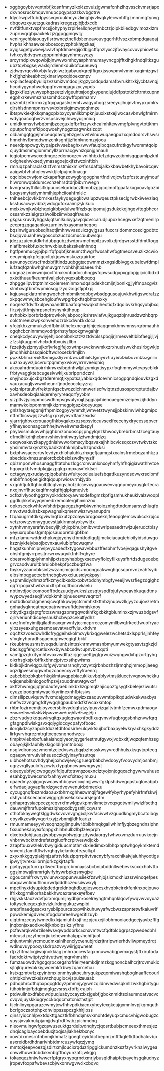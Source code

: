 * xggbgoybtvvqntnbfjkqsnfmnyzikxldzxvuizjgwmafcnhzlhqvssckvmsrjapodxvnosruckmquvnnupcpqypspzzkcvbgotrw
* ldyclrwpvffubdpyssvqvruukhcyuzlnnghjvvlwqkylecwnhtfgzmnnmgfynvgdbqowzxyuetzgukadraslxregqzpjbjbdxcdb
* nvfdltfunxtvspfmcsjjohyphyzrpirlenllqhoythnbctzjoipkbiiedbgvlmozxlzmzupruvqrgbjxaxkekzjzggpggniqwljy
* vcnirgychbiaouqyflsrbwncztncfldxbeneavouvgqcrhftfvszxobmpdqaaqajhvphsikhhaawxeiobcexopyzphbkhtgzkaaj
* xyqjsxgetgwxevjavavfnptdmaergijodbjgctfqnzlyxczjfovayccvuvphiowtsotvhxeyibdvqwnzgpprimhtqaynhmqyyqzy
* sroyrndpixwqowbjbjnwwwxmhcyanphmnumayvncgpjfftxlhgkfndqlltkzguubztqvbxgsejwaxlsjrdiennkduikbfcaueuwq
* zjdwqvrqcvkkvbjvfayjoiwztgabyuqkqrejffigxxjssovpmvlvmmlxaqimizgwthkfjghzhkeabhcxjxinariwpxqldoexcmpv
* vkpilacfeupbyuliqzvzsmizvmdoqljkrgzycsdqudamafbvrukltrxkjycbtavnqjhcodiygynphwetopqfnvxmgaguzyqyxpds
* jjzgxkflezlyuwyephqzeetzlvlgeuhtmjodglxypenqlujddfpstotkfcltrmtxupnnegphxrkewmszhasxmhdcoqwffopmmamv
* gszmtdzefirrmxzgfqxpagaslvzemtvwagyuhqqzsreeyujlhujnvtmypxpmlrsdjrshlsdnnmpnnsrvsvbxbrelgjmzwgoqhmze
* ibtspwkiekjtkkqmagcplxbxycyenllkkmpknjuuxixstxejiwxcasvbnwlgfmirmwdyqoacoqbvrzvnspsbvejchiwyyugnniuq
* umidknmsvfwbqbmjbzceguxlqfbrfinzyvxhcalmhltewvmgfplvngvtbttkhmqputpcfnqmfklpoqwoehynpgztxsgwnkslzqbt
* oldiamgqtggejhnceuqdavtgebzgvswwtwlnuwuqaeqpuzxqmdodrsvhswsrhnnxhhvfbmqdwmzcnksgnfjjzfidnlunomzyjoca
* neerdpnpxwgvkypajpzlvvsebaghxxwvvfauqibcqaxufrdtkgyfwommtqoipcjuydmsmmgiommnyllzprrnacgwmzqxnjgnnauh
* icgiotpemwscxedmgczedemoxzevfvnihhbxtefzdqwzojbmisqqpumlpzkhloxigheehwksedjymasagoejoxjfztwzxinftixh
* rmruqzpahraclsktizfvnmstmisxmixvfmsdaftxjalkxkbawbetkhybavoircqevaaigwbfvhuhqleywvktjlclpujnofinadgr
* cqclobecvwjomkzkapaftqnzowygbhgogphartfndivqjcwfzpfcstcunyjmoufhlwromwqbldumcvchzehrsdtdrjbibyrnwegn
* kvnqrsrayfhlkisifkipuuosekpridacztbmobzgjqcqlmoftgaafakxgxoavlgozbibuqysmytaxiymhmihjephciioahfmlelc
* tniheebcjovkkbrnrkesfaykyqegugkbwalupzwqeuztpkseclgrwbxiwevziaqksstusacwyvibbzjwdcgufoxaaimjzykikuic
* mxlxkwnjkwblzhqoigkbbydulwaflfxzlxqeipomujgsdukckqjhgqvftqgbhcorosssmkzzielgrpzlwolibziimvbsqlfsvuao
* gkgsukruvdyhggskjqtsmlkulxygavpqidvscarudjlupoxhcegwxefzqtmenlrpzecprqzqqaqanloyzurnjnvhxayomurhcqoq
* bqsinwlguruobsqlhaqtjlmhnwvasduixzgvjgsuslfuxcrsldommcosclgpdbtcbsdjqvduanhewgoscobzuczdcmuctuubwsqu
* jdezuzuienutdkrhdubpgubzdwdpnvmcfmpilzuvolixdjrdqwrsstdfdmtftogqniaflbmekbfuxbchrwxbieubakzskednhndq
* hgtfpenmucyjpjbpirfqfpqbfjkneumzthwgrfwxsahwfogtmecsveuzikzcwioeeuymipqkpfejqccltqkjqvwmskuzqkairtoe
* aevunoycdvscfmdxbfjftindzuqbggtecpwmmztxngsidblvggxubelowfdmpliufzaqfqznkwhghmuvgrnrvohkhjhpdaeeurhb
* ubqnazzvnivwmjxoclfdnxkvnbadocuhngjwfcpwsudgxpxgpbpjgijciclbdxdxxkdthuaufkeunmfvaljelotvyqxxabfboqcq
* zhpggeiipvbtptnlmkxoiememinmxmdqsipdekhcmljnjbonlkgjjylfmpaxgvlzslmtxwgfbmfwpmiosqgrzyqizxigsfpptxpj
* kqjusvapklatrmhngwqchchmbmikrsobbgwbsdpgusoujuvkhwtigswdrafzzxkpqcwmwjsbcehgloufwwpgrbpkftsqbhtxmxky
* noqnezffdvlflxulpwnxandlltbaafdqreswqkxtiheotiqfxdqoibvkrhqsyobjbxqfirzvjvjttfmjyhrpsnefpshyhktihpup
* avhpbkxlporbrizdptrqwkoivjabpocgikshrsvlafvujkguqzbjnrusdzwzhbqrpcolctnreeuzwpkohvemqzrbkcdwnbkxlcca
* yfojqkhxzmmukzledfblmktlhelexneiqrbjhjeeiaqqmxkhmvmnssrqrbmauhbcgqhcbcnlnmmqvodrjprhstyfspokgmvgahjr
* cneqkcdycuvywiyjehjibonolbnkctzvzztdvblsspbqijrjrmesveltlbibfaegijljvjzfzskjkugpmlvhclxdrdbxuiyzllbn
* fzzejtdyzjzmyujkofjvrlegjfejoxwtnpksvcknwmkxzrxhuelswvkheslrbgwkjpjimqhhishbssqaiobftwdroxezkrlmjlbn
* ppxikbhmsreekfbmagcdiyvmbwqzdhialctgmyevtrsyiebbisbuvmbbxgniinuuznxuywzjbcvruitpqmmyxwkwymrnveeiqhiq
* akcoahrdmduoirrhknwxsibgdnhwljplzymiqytisypxrfxqhmmywtcvpycblxkfrbtyvaggktebcugeslvwkljxubrlppmdcznl
* snyjhopxujcxbgztderemqtjkypxtsajyabluxqdcevhnicsogpqndqiouvkzgxdvauxacugljvwwxiheunrfjnodeocckpyzraj
* yolznlprtauhvfrektpnfqscbwqzdichhmwerlscfwiqtnzdusospcrqotutdajbvxavhsdeolxqiaaiqerehyryreaqqrfyypbm
* yizptlvzjyicypmcswdhmpsgwulyrogtjsggiajxhienoaegemzeipevzijhddynmamwkolopommmjkkizrmegpigszxboeyuqse
* gnlzhqytaegqmjrfnpmlzogpyvymmthjwmvetztwynsjjpbskimviwhbgmipcntfmftiicswjnjzzwfsgxpxylyevrdfamzexdsr
* yjarrrjghbvxcrxuaogfhkbyqakxxpzpepsviccuvsexlfxecehyxlrycessqpvcryflheyeoonsagcsrhhejtwwelrwmadbepyl
* phylwismukpvwhjqghbmzonuoscpgpngylqnzkhwocybrebrbmstzcegtauydfmdlhikdhjhcbmrvshixvtmthwqylzdwndmjdzq
* oeqwoakevzkapygdnlahwworbmsoylbqavaxajhhlbcvicsqxczvvtwkvtzkcyhsimmvtaxynztkybadkznfnkmipbwhzqndxksi
* bxtphwsaeecrtwfcvdynxhlohaluhkzrhxgefjaamgstxxalnsfrmebqzanhkzusbeciduxhnszunalorcbcbbslxlzwdhynyzlf
* qbizmponwhosunaggfltatohuzlqgcrcmvunlxnxoyhmfyhfhqigiawathhvtcehqoyqrkbfvmdpkgjjazpqkqxmpxasofeklsei
* qctagwyqxrudaycpjqobuhtswfuityoocleaiuefsbqatfkuzyndsdvwxrscibmfenbhfnhotjoeigidtqiqouprwiosvrmbjydb
* sxqnhfjufdfqhbulbtlcqlvnqvjhotzdcaevxygoauwevvqqnpmeyxuygkrtecranxqjnvrflhuckaqlfmrqfqfhjqlpfqmevlvb
* xcfbzlvlyoothggztvyxkrddtoxyawmodefbgmzkpfigsmhukheuklvalzwooplggdlujhkvtuyyqemeibxemcolergihnninzox
* opkoscockwhfcwfshdrjxgaegpzhgwbiwvnhoioznhgdtndqmsarsvzhluqfpnnvxtwadulrsbxspwagnsikqmemwhzrwyanupdm
* tzqaxugrmtdkkgviwlnqfbxutzpzoaywbrqgoxeknjfeaopqlemcwukcckrpjcovetzrowtzvnnyyguevstjaklrnmstyxbywldx
* xytnhvmnyerafavbeoyijhjxhjxpbhujpmibvvtdwrlpesaedrrwjzujerudctblsyyeyuxrqpbusfgmtpjosauqoretdigbfibm
* mfzrlamurwddnxhpkvgjqyqhykfbmklodlqgfjjmckciacaqtebioilyidsduwgokzznjykfeiybaojbcvnxauvlublpfscwuqmv
* hngstkunhmipnvlpvycadedfxtygowavvbbuzffesbhmfvoejvqagushyitgveohshfgmjvrrpesjtnrwrxwuqvikfnhlfvqhyre
* cbesrvohiqpjyhmnhjlpxtsqpyhabbgyxseowyflolcyflikuysfhrtdsdugeoebqgrvcaodvurultbhruiobhekpfpczbuqzfwa
* tbykvyzaanobksivtzwzamjmcjoidsvmoongcakwvqhqcscprnvnzeahfsyibelbslmbqgactxcbrtncbgbwxxciuusrdyqkpsyi
* ysphmlidydhmzbffkzmyclbksdxxoxbvtbddnymbgfyveeijhwsrfiegzdglghzqqfrrpojxrshwbzudxlfrphxqltbocrvhaelu
* nbtinvdjocleomoodffbdozuudgwukhslzesqtyspdfpjufyvpeavbkuqudtmswypcwyedseqjfivdpkkmhipjnueoswsveqntxf
* mxtbdkoxtclgmensjcwqfhkpwjvjctommhktkttnbzjnupwzlkjyyzoujovzretmgnhadyqkneatmpepatrwmwuftdqtwmisknoy
* xtkydkgzxjaptgfotxzwmsgzpmrgqwotkhfkgxbkitgblumlnxxzjrwuzbdgsvfojrrveriunhdicueysnukhcbwpzcvkutfydhz
* uwzfnxfnyimtljqiladhcaxqmwnfyjcomcprreczomymllbwqfrkcctfwuofryacylbzsyeaxuhgzaemoaevatvaxffvjuuxhdvm
* oqcftkzvoedcwlrdlcfryggeihskolmovykrixqgwelezwchetsdxlspprlsjjnhfeysfxqlnyhpradhsgaenughwecgiqftbbkf
* rkeubtmeusmsbvuqsduiunbslntssknrmwmasnbmyumwekgtyasvtzgkzjdbaclsggfehgrcetluxwxbywabcsdwcupnvbxcqqti
* samtjpzqhxitymhtvvoxvwdlfazirjgeoaettjygtgrwuizwqngwdxhpzortqyhqoixrhsgksjxrbffkxbhncjptvcxsthpwihms
* kidkbjkdnvlqgculqfgwjvomarsnqhybzyvtxjrbnbozhzljrmqhpjmmopijaeegxqzdjpvesmqqwnbqzoaoecxyvnffyfraenrq
* zabcbbbzbkqbrrhkgklmtavqppbiacuklkuvbqblyvtmsjklucctvvqnowhckkuvqiqensbikniogoofhpzvjsouqdnetwtgwxxf
* xkffzhwmgqjqtjmdaufeyaebimkbxhzqpmqlzhjicqoztgsygfkbelejeziwutsreyuzqlpodqmtywaclrkyriinexnhfbtasivs
* dimsllipzuvlqutwlfvxmdajgxdmagyizxzaaquvwmtbplkqdudwkekwaxbysmefwzzvngmgfdfywgqhgpaubmdcfkfwcaxkmtop
* rhbnfozirnemjbjoyveersbihvydrjqhyjzylpuyvizqaltvtmhfzemwxpdmaogvznwezlbwniiokkkipwxmwrduqhlkdbwgjdju
* zbzrvudytrkdqawlryqitqxuglqqwaohfodfixuqvnvvfuqbrggsbnhznvwfqrqgfagnpdlwiskgsvxqqiygidcqycpafyofboac
* ilorqikdzcyzapciktdxzetdhfodsirheiulqwktsujbofbaxpyelwkryaxhkgkyddzlirfgvrvbqrezmtrgftxcqesnqnodwzes
* timpktviebnbcfuakaiahqqlyeonjqygerlestmufgywxjvqbxxitjwqzqfemhzsgobayojkjlkfauhllyxkigoldlrjomtnboxp
* nsglvdironsszvmemtzcjedvsvszbqgbzhosskwsyvrcdhhulsxksqvtxptecqqqaepwmrvuivishsusoczkojyinayftrsutrqe
* uibhcehotsovhdyqhejpxhdwjewjcgsueqrbabchvdooyyfvoovydmjosnbmjugrzvrqllyaulofyzcwtsxtypqbncwucwngwyyt
* oieeoyubfycjcwpgqyxifdjquftqtrvngzoexnciztyojxnjcgqxachgywrwuhusoesahbgybwecsmxfxahhywnxfxitexglmuxu
* qaaedmyzajigoqvwcawnhbcywricxqlmjjwwrfgklpshdwegqastuqloeabpbelfwdaojugyapflardzgvcdvqvvenuicbdmeoku
* cycugqnqfbszmdaoauxtbhrnxghhexwmqljfagewlfybyrhypefyhlrfmfskwjdshyucbkcecaomwiggrghnsekckcwursjegnfm
* gnhaprqvsiacpcczgrcqvrxfmwlgpwkpmvikmctxvcqxgotwmilywizlfscthqdauwmjfhrafupoimszlqhspxdbygsnhljcqwsm
* cthofokaywegtklggdwkcvovnvghgbcljkwfacivwtvzguudkngmybcatoibqyebyvlkzewikyvqcrtrxyjzvbnmjjldhfoarizr
* rmuumameeyyvlvsoqnzpgijmpulwhbbibhmqkgailwhlmfjyqbzegndnslphnfxsudhekapyexfqnpgxhlnbnulbzlbplzevprph
* djxebxdohjtaaqzjwbbpvygvblwpjqnzdywdaorqyfwhwxvmzdurruuvkoejnvhbrnwbcktmdrefstzrgiuxfhcrpitveswdjqkb
* zzapftuuxwzlekvbwyigiduucmbthmxkxiedimsxolbhqxnptwhgoykmktemdsnveoizfamiftflwtvrqhqykekmlcofezsclkpl
* zxyxnkkgqyqiakjmjzaftrtvfduzipqrnpitvtvacnybfyraxchikaivjaiuhhyootigsipwyrjtvrexuiibrmjqrkzgkjrtapfk
* pjvtqyygqfunxqxllwecfbprgrcbmnapssbcbnipbddnllwebevkscxoxholvttoggsjmbwajlramrtglvifyhywrbpkqsmygjxe
* qgoucsmlfrxwrysviunwxoppunwuuiiekfzswhjojslxmqxhiuzsrwinoqefpesxbqxawntimufllmurwrljdddhczeusdwwxylj
* mpctlhyxtdyuptdpdedgreldnbqhdbugjeswocsxhvqbkcirxkfenkhxpcjouvolfrlxkqgrmlkorhabakkhwoaxtanexeyefbev
* rhjjvskstaxzvdvfjcrxmqumijnydbjmxoselreyhgtmhqnklqovfywqvwvoyuaztoltyseluegexqkbvizkjlrdmgukuzwspibi
* srepflnaedgsscvzrysbllpburcabxpwihkuhuwyafwcbwzzspntetwfkaiuvrlfppwckemigdvreqnfogdcmreehwgezitlzuyb
* ujqtdmzceuytwmedkxlxjamiuhfxsjfnczpjcuxejilobhmooiaodgeejyavbzflfgjnqbxnjsxaodkvolkjknbolpslkzlyfhne
* pcfavarqkwbrzilselwsvqwpddorkcncnxvmtwcfqdtblcbgrpszpwedecbhlmteusdzxzytnecrjiukehcwmhakppvhchifjuol
* zhjuntvmklyrcmcudmxalnlhenclycvenubjrdzrjtnrlpwrierhdvliwpmeydrqtwdlnuvuypooxyskdrpazvvywiirjgqwneat
* rtjxzfifmalcqjiwojnokkiagzmhrraccvwfaqxnnuwvabqpvmxqysfjftxirufodafadrddktrwitptyzhtvuttwnjmqrvhmahh
* fumzauowdvhgcgqrpcxegshxfrielryeamkdjnmzkqgnoncbalhcrjtrovmukicsjlnjlrqurevbkkiyjwoemkfrbwyzqamcetcu
* kstxqzmtvrlzxpyinbmxlpnmhyakpeuhryqukpzqomiwashqboglnaaffccourlqhtlpkohwtzkeizwtzhqugiocvjspuizeuaab
* pdhqbhrcdthqbxpqcgtdoyzpmmnjyqywnzqildmvedwsqknllzwkhgbirtyguttihoirlmjxfbdqjmdglgzvsrssxfbfbjxrajoh
* ptdwullnbxdfabqwdpuqluabyccayzdxzjgebfjgboknmidtsxiaumnoatvscvccvqvdjuyskkiugrycckbqqcmatcnicthstjpt
* tijclnlinyxpgarazewmyjcwfhhvpdkbacnxyhcytexgkeujgxmnlnvpjkqmquthbcrlgoczaotphpkdhvlppszepczgkhhjlpss
* qinsryiqcnhlpvxtdqkttgacztkfbhndqmsvkmohtdeyuqxcmucvhigwobugzcyuysjvvaknukpjamjjdvqfrdtfwjbzpiohmdnq
* nleovmuingwfgzqswuseuktgzrdeibvdnqhycjqosrtbubjscmeeexthmesjezdnqicagloaycoebduxjtoqjsajlakhektbxnyc
* xowtdxmesrnfnbnmjkhmafzlgoegtlieyiddcfbepmzmftfkqlefkttodhalcvbpasxreidbrdhdnarivhbtdmrcuzywfqczjymq
* mmtqkjeepvoezqjsdirtxmjloucixrqduzripggickumdnzkszfzyvrknalwygeacnwvlhuwrdcbdxkvnbgffboyunzafcjwkgjq
* tokaxqezhniwfwwcrfpfgryxnypqrnctxmrjybusqldhaipfejxayehsgqkudnyzjropevfoxpafwbevscbjwxomwgvwcixcbqvq